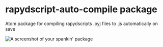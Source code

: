 # rapydscript-auto-compile package

Atom package for compiling rapydscripts .pyj files to .js automatically on save

![A screenshot of your spankin' package](https://f.cloud.github.com/assets/69169/2290250/c35d867a-a017-11e3-86be-cd7c5bf3ff9b.gif)
